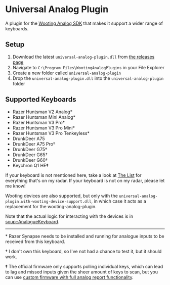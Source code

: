 # Universal Analog Plugin

A plugin for the [Wooting Analog SDK](https://github.com/WootingKb/wooting-analog-sdk) that makes it support a wider range of keyboards.

## Setup

1. Download the latest `universal-analog-plugin.dll` from [the releases page](https://github.com/calamity-inc/universal-analog-plugin/releases)
2. Navigate to `C:\Program Files\WootingAnalogPlugins` in your File Explorer
3. Create a new folder called `universal-analog-plugin`
4. Drop the `universal-analog-plugin.dll` into the `universal-analog-plugin` folder

## Supported Keyboards

- Razer Huntsman V2 Analog*
- Razer Huntsman Mini Analog*
- Razer Huntsman V3 Pro*
- Razer Huntsman V3 Pro Mini*
- Razer Huntsman V3 Pro Tenkeyless*
- DrunkDeer A75
- DrunkDeer A75 Pro†
- DrunkDeer G75†
- DrunkDeer G65†
- DrunkDeer G60†
- Keychron Q1 HE‡

If your keyboard is not mentioned here, take a look at [The List](https://github.com/calamity-inc/universal-analog-plugin/issues/1) for everything that's on my radar. If your keyboard is not on my radar, please let me know!

Wooting devices are also supported, but only with the `universal-analog-plugin.with-wooting-device-support.dll`, in which case it acts as a replacement for the wooting-analog-plugin.

Note that the actual logic for interacting with the devices is in [soup::AnalogueKeyboard](https://github.com/calamity-inc/Soup/blob/senpai/soup/AnalogueKeyboard.cpp).

---

\* Razer Synapse needs to be installed and running for analogue inputs to be received from this keyboard.

† I don't own this keyboard, so I've not had a chance to test it, but it should work.

‡ The official firmware only supports polling individual keys, which can lead to lag and missed inputs given the sheer amount of keys to scan, but you can use [custom firmware with full analog report functionality](https://analogsense.org/firmware/).
